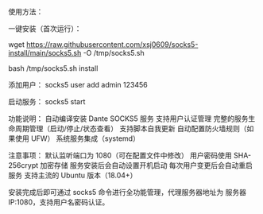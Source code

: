 使用方法：

一键安装（首次运行）：

wget https://raw.githubusercontent.com/xsj0609/socks5-install/main/socks5.sh -O /tmp/socks5.sh

bash /tmp/socks5.sh install

添加用户：
socks5 user add admin 123456

启动服务：
socks5 start

功能说明：
自动编译安装 Dante SOCKS5 服务
支持用户认证管理
完整的服务生命周期管理（启动/停止/状态查看）
支持脚本自我更新
自动配置防火墙规则（如果使用 UFW）
系统服务集成（systemd）

注意事项：
默认监听端口为 1080（可在配置文件中修改）
用户密码使用 SHA-256crypt 加密存储
服务安装后会自动设置开机启动
每次用户变更后会自动重启服务
支持主流的 Ubuntu 版本（18.04+）

安装完成后即可通过 socks5 命令进行全功能管理，代理服务器地址为 服务器IP:1080，支持用户名密码认证。
